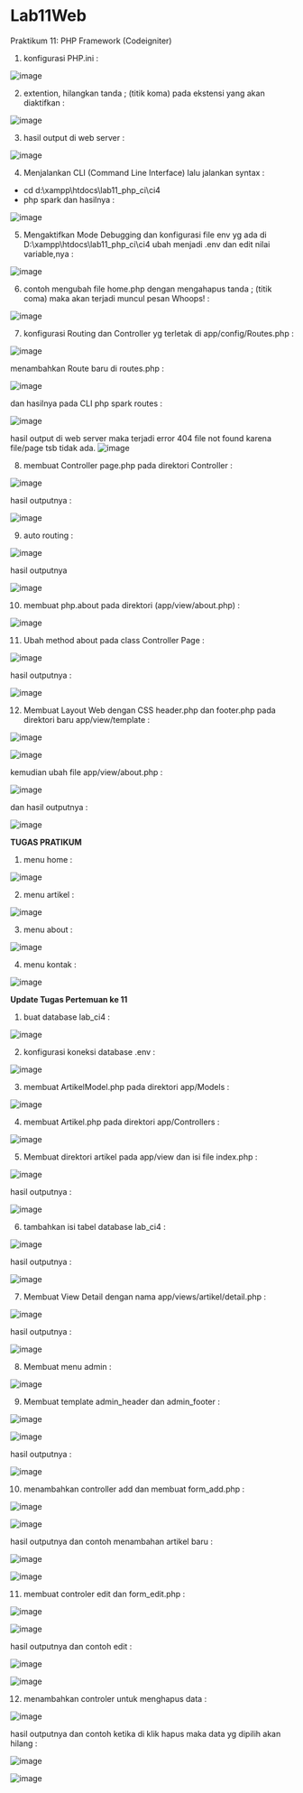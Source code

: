 # Lab11Web

Praktikum 11: PHP Framework (Codeigniter)

1. konfigurasi PHP.ini :

![image](https://user-images.githubusercontent.com/81431392/121955588-ff3a8f80-cd14-11eb-857b-59d5d7bdece5.png)

2. extention, hilangkan tanda ; (titik koma) pada ekstensi yang akan diaktifkan :

![image](https://user-images.githubusercontent.com/81431392/121956150-a0294a80-cd15-11eb-95f2-40194d0e71fa.png)

3. hasil output di web server :

![image](https://user-images.githubusercontent.com/81431392/121960603-2bf1a580-cd1b-11eb-9aad-b60e3402640c.png)

4. Menjalankan CLI (Command Line Interface)
lalu jalankan syntax : 
- cd d:\xampp\htdocs\lab11_php_ci\ci4
- php spark
dan hasilnya :

![image](https://user-images.githubusercontent.com/81431392/121958040-0ca54900-cd18-11eb-9019-ab55063468cd.png)

5. Mengaktifkan Mode Debugging dan konfigurasi file env yg ada di D:\xampp\htdocs\lab11_php_ci\ci4 ubah menjadi .env dan edit nilai variable,nya :

![image](https://user-images.githubusercontent.com/81431392/121958695-cac8d280-cd18-11eb-83d7-3296ec8c4041.png)

6. contoh mengubah file home.php dengan mengahapus tanda ; (titik coma) maka akan terjadi muncul pesan Whoops! :

![image](https://user-images.githubusercontent.com/81431392/121961327-28125300-cd1c-11eb-9f2c-a0a783c88fe6.png)

7. konfigurasi Routing dan Controller yg terletak di app/config/Routes.php :

![image](https://user-images.githubusercontent.com/81431392/121962025-05346e80-cd1d-11eb-8d93-4a98959015ae.png)

menambahkan Route baru di routes.php :

![image](https://user-images.githubusercontent.com/81431392/121962512-afac9180-cd1d-11eb-9ffb-403284de1dc2.png)

 dan hasilnya pada CLI php spark routes :
 
 ![image](https://user-images.githubusercontent.com/81431392/121962643-df5b9980-cd1d-11eb-88ff-a86b878f9444.png)

hasil output di web server maka terjadi error 404 file not found karena file/page tsb tidak ada.
![image](https://user-images.githubusercontent.com/81431392/121970176-d02f1880-cd2a-11eb-9ae8-75b5b62b52f7.png)

8. membuat Controller page.php pada direktori Controller :

![image](https://user-images.githubusercontent.com/81431392/121963220-aa037b80-cd1e-11eb-83d2-ad9ea270cf02.png)

hasil outputnya :

![image](https://user-images.githubusercontent.com/81431392/121969990-6878cd80-cd2a-11eb-83b8-541bb417dc01.png)

9. auto routing :

 ![image](https://user-images.githubusercontent.com/81431392/121970833-47b17780-cd2c-11eb-8243-afddb4fc7d15.png)
 
 hasil outputnya
 
 ![image](https://user-images.githubusercontent.com/81431392/121970898-61eb5580-cd2c-11eb-8b2b-31ff5dcb1430.png)

10. membuat php.about pada direktori (app/view/about.php) :

![image](https://user-images.githubusercontent.com/81431392/121971339-606e5d00-cd2d-11eb-9ee0-baf3af7a902e.png)

11. Ubah method about pada class Controller Page :

![image](https://user-images.githubusercontent.com/81431392/121971405-8267df80-cd2d-11eb-9985-034b10edde16.png)

hasil outputnya :

![image](https://user-images.githubusercontent.com/81431392/121971466-a3303500-cd2d-11eb-87af-c3b6666c626f.png)

12. Membuat Layout Web dengan CSS header.php dan footer.php pada direktori baru app/view/template :

![image](https://user-images.githubusercontent.com/81431392/121971878-a546c380-cd2e-11eb-983c-16ef0da102b5.png)

![image](https://user-images.githubusercontent.com/81431392/121971896-b1328580-cd2e-11eb-9a72-f7495400f7b3.png)

kemudian ubah file app/view/about.php :

![image](https://user-images.githubusercontent.com/81431392/121972177-49c90580-cd2f-11eb-9d32-6459e82b7f39.png)

dan hasil outputnya :

![image](https://user-images.githubusercontent.com/81431392/121972257-7a10a400-cd2f-11eb-9184-7349bddd75e0.png)

<b>TUGAS PRATIKUM</b>

1. menu home :

![image](https://user-images.githubusercontent.com/81431392/121972436-f1dece80-cd2f-11eb-9974-bce22dfb02f4.png)

2. menu artikel :

![image](https://user-images.githubusercontent.com/81431392/121972487-15097e00-cd30-11eb-8d2a-fb8ebab8ee29.png)

3. menu about :

![image](https://user-images.githubusercontent.com/81431392/121972518-2783b780-cd30-11eb-9c2a-07fc06a3e348.png)

4. menu kontak :

![image](https://user-images.githubusercontent.com/81431392/121972555-3a968780-cd30-11eb-92df-90a65156f3c1.png)


<b>Update Tugas Pertemuan ke 11 </b>

1. buat database lab_ci4 :

![image](https://user-images.githubusercontent.com/81431392/122088711-dbca2000-cdba-11eb-8b7a-5e40f3eb30cb.png)

2. konfigurasi koneksi database .env :

![image](https://user-images.githubusercontent.com/81431392/122089782-f6e95f80-cdbb-11eb-9e83-b0d6042a3a7f.png)

3. membuat ArtikelModel.php pada direktori app/Models :

![image](https://user-images.githubusercontent.com/81431392/122090450-9f97bf00-cdbc-11eb-8376-8400cc996fcc.png)

4. membuat Artikel.php pada direktori app/Controllers :

![image](https://user-images.githubusercontent.com/81431392/122090572-bf2ee780-cdbc-11eb-87e2-fc0615637284.png)

5. Membuat direktori artikel pada app/view dan isi file index.php :

![image](https://user-images.githubusercontent.com/81431392/122090922-2482d880-cdbd-11eb-8a05-9a5f49a7eb8f.png)

hasil outputnya :

![image](https://user-images.githubusercontent.com/81431392/122091307-84797f00-cdbd-11eb-8e0c-a96481a58e96.png)

6. tambahkan isi tabel database lab_ci4 :

![image](https://user-images.githubusercontent.com/81431392/122091633-d91cfa00-cdbd-11eb-9ffc-b530cc4664bf.png)

hasil outputnya :

![image](https://user-images.githubusercontent.com/81431392/122837257-a5077480-d2a8-11eb-8625-816f0ca3c5d6.png)

7. Membuat View Detail dengan nama app/views/artikel/detail.php :

![image](https://user-images.githubusercontent.com/81431392/122837510-0e878300-d2a9-11eb-9da5-de21a88efac8.png)

hasil outputnya :

![image](https://user-images.githubusercontent.com/81431392/122843259-e5b8bb00-d2b3-11eb-92a8-0c8df1febdee.png)

8. Membuat menu admin :

![image](https://user-images.githubusercontent.com/81431392/122846156-1b60a280-d2ba-11eb-89b4-b5c89238d363.png)

9. Membuat template admin_header dan admin_footer :

![image](https://user-images.githubusercontent.com/81431392/122848478-71374980-d2be-11eb-9db2-98499d753243.png)

![image](https://user-images.githubusercontent.com/81431392/122848503-801dfc00-d2be-11eb-9ddb-dc992aacd7d9.png)

hasil outputnya :

![image](https://user-images.githubusercontent.com/81431392/122848543-9461f900-d2be-11eb-8280-ea9a5ec099c7.png)

10. menambahkan controller add dan membuat form_add.php :

![image](https://user-images.githubusercontent.com/81431392/122848656-dee37580-d2be-11eb-8201-c1fe1281cfc5.png)

![image](https://user-images.githubusercontent.com/81431392/122848883-40a3df80-d2bf-11eb-9a91-0a0a59e8fca4.png)

hasil outputnya dan contoh menambahan artikel baru :

![image](https://user-images.githubusercontent.com/81431392/122849267-071fa400-d2c0-11eb-9d0b-d27aa2c7eaa4.png)

![image](https://user-images.githubusercontent.com/81431392/122849337-28809000-d2c0-11eb-9526-cd2c91488900.png)

11. membuat controler edit dan form_edit.php :

![image](https://user-images.githubusercontent.com/81431392/122850242-be68ea80-d2c1-11eb-834e-cdcc3942e36e.png)

![image](https://user-images.githubusercontent.com/81431392/122850392-fd973b80-d2c1-11eb-9af9-15ef24b73250.png)

hasil outputnya dan contoh edit :

![image](https://user-images.githubusercontent.com/81431392/122850594-549d1080-d2c2-11eb-8a91-3c48bd21d1d4.png)

![image](https://user-images.githubusercontent.com/81431392/122850642-70a0b200-d2c2-11eb-9754-50761d268f8c.png)

12. menambahkan controler untuk menghapus data :

![image](https://user-images.githubusercontent.com/81431392/122850829-bd848880-d2c2-11eb-9020-ed0d8cb35b59.png)

hasil outputnya dan contoh ketika di klik hapus maka data yg dipilih akan hilang :

![image](https://user-images.githubusercontent.com/81431392/122851005-13f1c700-d2c3-11eb-94e0-a5d197094671.png)

![image](https://user-images.githubusercontent.com/81431392/122851215-721eaa00-d2c3-11eb-8857-17e43036374f.png)





